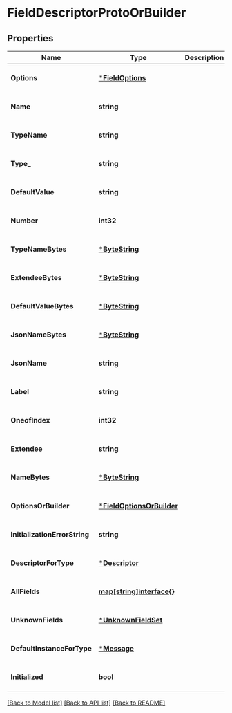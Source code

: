 # FieldDescriptorProtoOrBuilder

## Properties
Name | Type | Description | Notes
------------ | ------------- | ------------- | -------------
**Options** | [***FieldOptions**](FieldOptions.md) |  | [optional] [default to null]
**Name** | **string** |  | [optional] [default to null]
**TypeName** | **string** |  | [optional] [default to null]
**Type_** | **string** |  | [optional] [default to null]
**DefaultValue** | **string** |  | [optional] [default to null]
**Number** | **int32** |  | [optional] [default to null]
**TypeNameBytes** | [***ByteString**](ByteString.md) |  | [optional] [default to null]
**ExtendeeBytes** | [***ByteString**](ByteString.md) |  | [optional] [default to null]
**DefaultValueBytes** | [***ByteString**](ByteString.md) |  | [optional] [default to null]
**JsonNameBytes** | [***ByteString**](ByteString.md) |  | [optional] [default to null]
**JsonName** | **string** |  | [optional] [default to null]
**Label** | **string** |  | [optional] [default to null]
**OneofIndex** | **int32** |  | [optional] [default to null]
**Extendee** | **string** |  | [optional] [default to null]
**NameBytes** | [***ByteString**](ByteString.md) |  | [optional] [default to null]
**OptionsOrBuilder** | [***FieldOptionsOrBuilder**](FieldOptionsOrBuilder.md) |  | [optional] [default to null]
**InitializationErrorString** | **string** |  | [optional] [default to null]
**DescriptorForType** | [***Descriptor**](Descriptor.md) |  | [optional] [default to null]
**AllFields** | [**map[string]interface{}**](interface{}.md) |  | [optional] [default to null]
**UnknownFields** | [***UnknownFieldSet**](UnknownFieldSet.md) |  | [optional] [default to null]
**DefaultInstanceForType** | [***Message**](Message.md) |  | [optional] [default to null]
**Initialized** | **bool** |  | [optional] [default to null]

[[Back to Model list]](../README.md#documentation-for-models) [[Back to API list]](../README.md#documentation-for-api-endpoints) [[Back to README]](../README.md)

